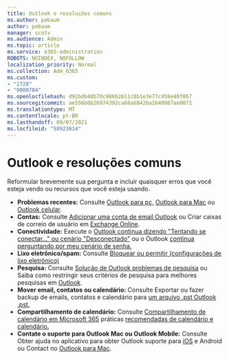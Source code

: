 ```yaml
---
title: Outlook e resoluções comuns
ms.author: pebaum
author: pebaum
manager: scotv
ms.audience: Admin
ms.topic: article
ms.service: o365-administration
ROBOTS: NOINDEX, NOFOLLOW
localization_priority: Normal
ms.collection: Adm_O365
ms.custom:
- "2728"
- "9000784"
ms.openlocfilehash: d92bdb48b70c986b2611c8b1e3e77c458e48f867
ms.sourcegitcommit: ae556b6b26974392ca68a68426a2b40967ae0071
ms.translationtype: MT
ms.contentlocale: pt-BR
ms.lasthandoff: 09/07/2021
ms.locfileid: "58923614"
---
```

# <a name="outlook-common-issues-and-resolutions"></a>Outlook e resoluções comuns

Reformular brevemente sua pergunta e incluir quaisquer erros que você esteja vendo ou recursos que você esteja usando.

- **Problemas recentes:** Consulte [Outlook para pc,](https://support.office.com/article/ecf61305-f84f-4e13-bb73-95a214ac1230) [Outlook para Mac](https://support.office.com/article/54afa5e3-db38-422a-9d94-3b55330ded8e) ou [Outlook celular](https://support.office.com/article/a264ef01-9c88-48fb-9285-7017e4f31f02).
- **Contas:**  Consulte [Adicionar uma conta de email Outlook](https://support.office.com/article/6e27792a-9267-4aa4-8bb6-c84ef146101b) ou Criar caixas de correio de usuário em [Exchange Online](https://docs.microsoft.com/Exchange/recipients-in-exchange-online/create-user-mailboxes).
- **Conectividade:**  Execute o [Outlook continua dizendo "Tentando se conectar..." ou cenário "Desconectado"](https://aka.ms/SaRA-OutlookDisconnect) ou o Outlook [continua perguntando por meu cenário de senha.](https://aka.ms/SaRA-OutlookPwdPrompt)
- **Lixo eletrônico/spam:**  Consulte [Bloquear ou permitir (configurações de lixo eletrônico)](https://support.microsoft.com/office/block-or-allow-junk-email-settings-48c9f6f7-2309-4f95-9a4d-de987e880e46)
- **Pesquisa:**  Consulte [Solução de Outlook problemas de pesquisa](https://support.office.com/article/2556b11f-f4d8-46be-b0a7-de33a3f4f066) ou Saiba como restringir seus critérios de pesquisa para melhores pesquisas em [Outlook](https://support.office.com/article/D824D1E9-A255-4C8A-8553-276FB895A8DA).
- **Mover email, contatos ou calendário:**  Consulte Exportar ou fazer backup de emails, contatos e calendário para [um arquivo .pst Outlook .pst.](https://support.office.com/article/14252b52-3075-4e9b-be4e-ff9ef1068f91)
- **Compartilhamento de calendário:**  Consulte [Compartilhamento de calendário em Microsoft 365](https://support.office.com/article/b576ecc3-0945-4d75-85f1-5efafb8a37b4) práticas [recomendadas de calendário e calendário.](https://support.office.com/article/D93F72D3-2361-4E0D-8D6A-5C4939C17F39)
- **Contate o suporte para Outlook Mac ou Outlook Mobile:**  Consulte Obter ajuda no aplicativo para obter Outlook suporte para [iOS](https://support.office.com/article/218a22d1-9fa5-4889-b689-de1c63493243) e Android ou Contact no [Outlook para Mac](https://support.office.com/article/d0410177-8e65-4487-93f7-206a3a3d71a8).
